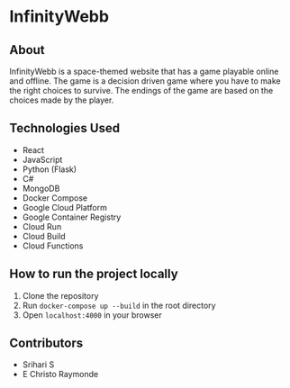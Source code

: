 # InfinityWebb

## About
InfinityWebb is a space-themed website that has a game playable online and offline. The game is a decision driven game where you have to make the right choices to survive. The endings of the game are based on the choices made by the player. 

## Technologies Used
- React
- JavaScript
- Python (Flask)
- C#
- MongoDB
- Docker Compose
- Google Cloud Platform
- Google Container Registry
- Cloud Run
- Cloud Build
- Cloud Functions

## How to run the project locally
1. Clone the repository
2. Run `docker-compose up --build` in the root directory
3. Open `localhost:4000` in your browser

## Contributors
- Srihari S
- E Christo Raymonde
